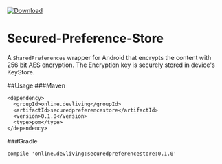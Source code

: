 [ ![Download](https://api.bintray.com/packages/iammehedi/SecuredPreferenceStore/online.devliving%3Asecuredpreferencestore/images/download.svg) ](https://bintray.com/iammehedi/SecuredPreferenceStore/online.devliving%3Asecuredpreferencestore/_latestVersion)
# Secured-Preference-Store
A `SharedPreferences` wrapper for Android that encrypts the content with 256 bit AES encryption. The Encryption key is securely stored in device's KeyStore.

##Usage
###Maven
```
<dependency>
  <groupId>online.devliving</groupId>
  <artifactId>securedpreferencestore</artifactId>
  <version>0.1.0</version>
  <type>pom</type>
</dependency>
```

###Gradle
```
compile 'online.devliving:securedpreferencestore:0.1.0'
```
